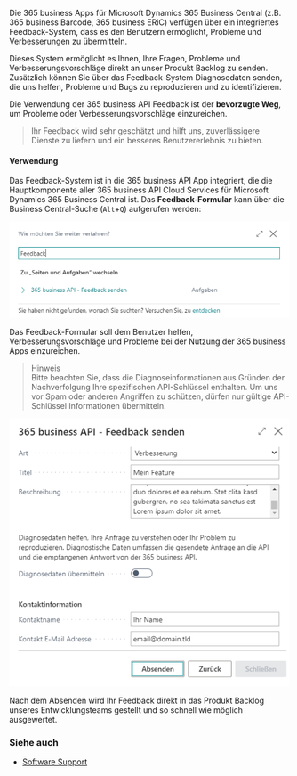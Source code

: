 Die 365 business Apps für Microsoft Dynamics 365 Business Central (z.B. 365 business Barcode, 365 business ERiC) verfügen über ein integriertes Feedback-System, dass es den Benutzern ermöglicht, Probleme und Verbesserungen zu übermitteln.

Dieses System ermöglicht es Ihnen, Ihre Fragen, Probleme und Verbesserungsvorschläge direkt an unser Produkt Backlog zu senden. Zusätzlich können Sie über das Feedback-System Diagnosedaten senden, die uns helfen, Probleme und Bugs zu reproduzieren und zu identifizieren.

Die Verwendung der 365 business API Feedback ist der **bevorzugte Weg**, um Probleme oder Verbesserungsvorschläge einzureichen.

>Ihr Feedback wird sehr geschätzt und hilft uns, zuverlässigere Dienste zu liefern und ein besseres Benutzererlebnis zu bieten.

#### Verwendung
Das Feedback-System ist in die 365 business API App integriert, die die Hauptkomponente aller 365 business API Cloud Services für Microsoft Dynamics 365 Business Central ist. Das **Feedback-Formular** kann über die Business Central-Suche (`Alt`+`Q`) aufgerufen werden:

![365 business API - Feedback senden](/assets/images/365-business-api/feedback-search-de.png)

Das Feedback-Formular soll dem Benutzer helfen, Verbesserungsvorschläge und Probleme bei der Nutzung der 365 business Apps einzureichen.

>Hinweis<br>Bitte beachten Sie, dass die Diagnoseinformationen aus Gründen der Nachverfolgung Ihre spezifischen API-Schlüssel enthalten. Um uns vor Spam oder anderen Angriffen zu schützen, dürfen nur gültige API-Schlüssel Informationen übermitteln.

![Feedback-Formular](/assets/images/365-business-api/feedback-de.png) 

Nach dem Absenden wird Ihr Feedback direkt in das Produkt Backlog unseres Entwicklungsteams gestellt und so schnell wie möglich ausgewertet.

### Siehe auch
 - [Software Support](https://365businessdev.com/software-support/)
